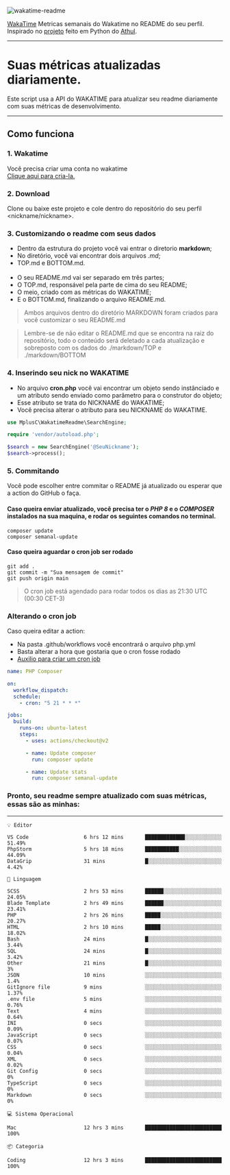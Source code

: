 ![wakatime-readme](https://socialify.git.ci/bymatheus/wakatime-readme/image?description=1&descriptionEditable=M%C3%A9tricas%20semanais%20do%20Wakatime%20no%20seu%20README%20de%20perfil.&font=KoHo&forks=1&language=1&owner=1&pattern=Signal&stargazers=1&theme=Dark)

[WakaTime](https://wakatime.com) Metricas semanais do Wakatime no README do seu perfil. <br>
Inspirado no [projeto](https://github.com/athul/waka-readme) feito em Python do [Athul](https://github.com/athul).
___

# Suas métricas atualizadas diariamente.
Este script usa a API do WAKATIME para atualizar seu readme diariamente com suas métricas de desenvolvimento.

___

## Como funciona

### 1. Wakatime
Você precisa criar uma conta no wakatime <br>
[Clique aqui para cria-la.](https://wakatime.com) 

### 2. Download
Clone ou baixe este projeto e cole dentro do repositório do seu perfil <nickname/nickname>.

### 3. Customizando o readme com seus dados
- Dentro da estrutura do projeto você vai entrar o diretorio **markdown**;  
- No diretório, você vai encontrar dois arquivos *.md*;
- TOP.md e BOTTOM.md.
<br><br>
- O seu README.md vai ser separado em três partes; 
- O TOP.md, responsável pela parte de cima do seu README;
- O meio, criado com as métricas do WAKATIME;
- E o BOTTOM.md, finalizando o arquivo README.md.<br>

> Ambos arquivos dentro do diretório MARKDOWN foram criados para você customizar o seu README.md

> Lembre-se de não editar o README.md que se encontra na raiz do repositório, todo o conteúdo será deletado a cada atualização e sobreposto com os dados do ./markdown/TOP e ./markdown/BOTTOM

### 4. Inserindo seu nick no WAKATIME
- No arquivo **cron.php** você vai encontrar um objeto sendo instânciado e um atributo sendo enviado como parâmetro para o construtor do objeto;
- Esse atributo se trata do NICKNAME do WAKATIME;
- Você precisa alterar o atributo para seu NICKNAME do WAKATIME.

```php
use MplusC\WakatimeReadme\SearchEngine;

require 'vendor/autoload.php';

$search = new SearchEngine('@SeuNickname');
$search->process();
```

### 5. Commitando
Você pode escolher entre commitar o README já atualizado ou esperar que a action do GitHub o faça. <br>

#### Caso queira enviar atualizado, você precisa ter o *PHP 8* e o *COMPOSER* instalados na sua maquina, e rodar os seguintes comandos no terminal.
```composer
composer update
composer semanal-update 
```

#### Caso queira aguardar o cron job ser rodado 
```git 
git add .
git commit -m "Sua mensagem de commit"
git push origin main
```

>O cron job está agendado para rodar todos os dias as 21:30 UTC (00:30 CET-3) 

### Alterando o cron job
Caso queira editar a action:

- Na pasta .github/workflows você encontrará o arquivo php.yml
- Basta alterar a hora que gostaria que o cron fosse rodado
- [Auxilio para criar um cron job](https://crontab.guru)

```yml
name: PHP Composer

on:
  workflow_dispatch:
  schedule:
    - cron: "5 21 * * *"

jobs:
  build:
    runs-on: ubuntu-latest
    steps:
      - uses: actions/checkout@v2

      - name: Update composer
        run: composer update

      - name: Update stats
        run: composer semanal-update
```

### Pronto, seu readme sempre atualizado com suas métricas, essas são as minhas:

___
```text
💡 Editor

VS Code                  6 hrs 12 mins       █████████████░░░░░░░░░░░░     51.49%
PhpStorm                 5 hrs 18 mins       ███████████░░░░░░░░░░░░░░     44.09%
DataGrip                 31 mins             █░░░░░░░░░░░░░░░░░░░░░░░░      4.42%
```
```text
💬 Linguagem

SCSS                     2 hrs 53 mins       ██████░░░░░░░░░░░░░░░░░░░     24.05%
Blade Template           2 hrs 49 mins       ██████░░░░░░░░░░░░░░░░░░░     23.41%
PHP                      2 hrs 26 mins       █████░░░░░░░░░░░░░░░░░░░░     20.27%
HTML                     2 hrs 10 mins       █████░░░░░░░░░░░░░░░░░░░░     18.02%
Bash                     24 mins             █░░░░░░░░░░░░░░░░░░░░░░░░      3.44%
SQL                      24 mins             █░░░░░░░░░░░░░░░░░░░░░░░░      3.42%
Other                    21 mins             █░░░░░░░░░░░░░░░░░░░░░░░░         3%
JSON                     10 mins             ░░░░░░░░░░░░░░░░░░░░░░░░░       1.4%
GitIgnore file           9 mins              ░░░░░░░░░░░░░░░░░░░░░░░░░      1.37%
.env file                5 mins              ░░░░░░░░░░░░░░░░░░░░░░░░░      0.76%
Text                     4 mins              ░░░░░░░░░░░░░░░░░░░░░░░░░      0.64%
INI                      0 secs              ░░░░░░░░░░░░░░░░░░░░░░░░░      0.09%
JavaScript               0 secs              ░░░░░░░░░░░░░░░░░░░░░░░░░      0.07%
CSS                      0 secs              ░░░░░░░░░░░░░░░░░░░░░░░░░      0.04%
XML                      0 secs              ░░░░░░░░░░░░░░░░░░░░░░░░░      0.02%
Git Config               0 secs              ░░░░░░░░░░░░░░░░░░░░░░░░░         0%
TypeScript               0 secs              ░░░░░░░░░░░░░░░░░░░░░░░░░         0%
Markdown                 0 secs              ░░░░░░░░░░░░░░░░░░░░░░░░░         0%
```
```text
💻 Sistema Operacional

Mac                      12 hrs 3 mins       █████████████████████████       100%
```
```text
📦 Categoria

Coding                   12 hrs 3 mins       █████████████████████████       100%
```
